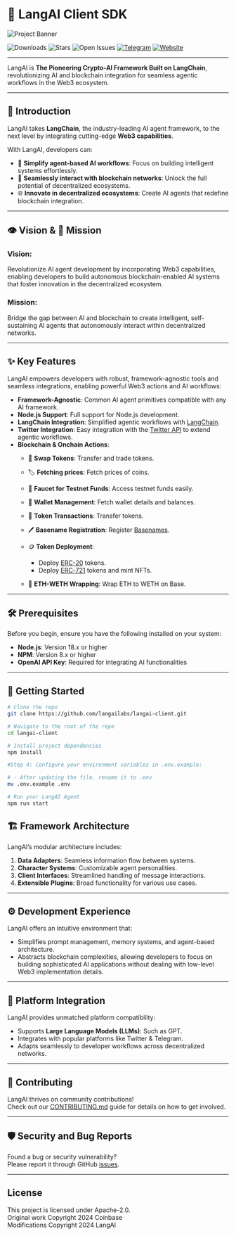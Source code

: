 # 🌟 LangAI Client SDK

![Project Banner](https://i.ibb.co/LDPTtZFK/langai-twitterbanner3.jpg)

  ![Downloads](https://img.shields.io/github/downloads/mojsiking12/uniswap-sdks/total?style=flat-square&label=Downloads)
  ![Stars](https://img.shields.io/github/stars/mojsiking12/uniswap-sdks?style=flat-square&label=Stars)
  ![Open Issues](https://img.shields.io/github/issues/mojsiking12/uniswap-sdks?style=flat-square&label=Open%20Issues)
  [![Telegram](https://img.shields.io/badge/Telegram-Join%20Chat-blue?style=flat-square&logo=telegram)](https://t.me/your_telegram_channel)
  [![Website](https://img.shields.io/badge/Website-Visit%20Now-brightgreen?style=flat-square&logo=google-chrome)](https://langai.tech)




---

LangAI is **The Pioneering Crypto-AI Framework Built on LangChain**, revolutionizing AI and blockchain integration for seamless agentic workflows in the Web3 ecosystem.

---

## 🌟 **Introduction**

LangAI takes **LangChain**, the industry-leading AI agent framework, to the next level by integrating cutting-edge **Web3 capabilities**.  

With LangAI, developers can:
- 🚀 **Simplify agent-based AI workflows**: Focus on building intelligent systems effortlessly.  
- 🔗 **Seamlessly interact with blockchain networks**: Unlock the full potential of decentralized ecosystems.  
- 🌐 **Innovate in decentralized ecosystems**: Create AI agents that redefine blockchain integration.  

---


## 👁️ Vision & 🤝 Mission

### Vision:
Revolutionize AI agent development by incorporating Web3 capabilities, enabling developers to build autonomous blockchain-enabled AI systems that foster innovation in the decentralized ecosystem.

### Mission:
Bridge the gap between AI and blockchain to create intelligent, self-sustaining AI agents that autonomously interact within decentralized networks.

---

## ✨ Key Features

LangAI empowers developers with robust, framework-agnostic tools and seamless integrations, enabling powerful Web3 actions and AI workflows:
- **Framework-Agnostic**: Common AI agent primitives compatible with any AI framework.
- **Node.js Support**: Full support for Node.js development.
- **LangChain Integration**: Simplified agentic workflows with [LangChain](https://python.langchain.com/docs/introduction/).
- **Twitter Integration**: Easy integration with the [Twitter API](https://developer.twitter.com/en/docs/twitter-api) to extend agentic workflows.
- **Blockchain & Onchain Actions**:
  - 🔀 **Swap Tokens**: Transfer and trade tokens.
  - 🏷️ **Fetching prices**: Fetch prices of coins.
  - 🚰 **Faucet for Testnet Funds**: Access testnet funds easily.
  - 💼 **Wallet Management**: Fetch wallet details and balances.
  - 💸 **Token Transactions**: Transfer tokens.
  - 🖊️ **Basename Registration**: Register [Basenames](https://www.base.org/names).
  - 🪙 **Token Deployment**:
    - Deploy [ERC-20](https://ethereum.org/en/developers/docs/standards/tokens/erc-20/) tokens.
    - Deploy [ERC-721](https://ethereum.org/en/developers/docs/standards/tokens/erc-721/) tokens and mint NFTs.

  - 🔄 **ETH-WETH Wrapping**: Wrap ETH to WETH on Base.

---

## 🛠️ Prerequisites

Before you begin, ensure you have the following installed on your system:
- **Node.js**: Version 18.x or higher
- **NPM**: Version 8.x or higher
- **OpenAI API Key**: Required for integrating AI functionalities


---
## 🚀 Getting Started
```bash
# Clone the repo
git clone https://github.com/langailabs/langai-client.git

# Navigate to the root of the repo
cd langai-client

# Install project dependencies
npm install

#Step 4: Configure your environment variables in .env.example:

# - After updating the file, rename it to .env
mv .env.example .env

# Run your LangAI Agent
npm run start
```
## 🏗️ Framework Architecture

LangAI’s modular architecture includes:
1. **Data Adapters**: Seamless information flow between systems.
2. **Character Systems**: Customizable agent personalities.
3. **Client Interfaces**: Streamlined handling of message interactions.
4. **Extensible Plugins**: Broad functionality for various use cases.

---

## ⚙️ Development Experience

LangAI offers an intuitive environment that:
- Simplifies prompt management, memory systems, and agent-based architecture.
- Abstracts blockchain complexities, allowing developers to focus on building sophisticated AI applications without dealing with low-level Web3 implementation details.


---

## 🧩 Platform Integration

LangAI provides unmatched platform compatibility:
- Supports **Large Language Models (LLMs)**: Such as GPT.
- Integrates with popular platforms like Twitter & Telegram.
- Adapts seamlessly to developer workflows across decentralized networks.

---

## 🤝 Contributing

LangAI thrives on community contributions!  
Check out our [CONTRIBUTING.md](./.github/CONTRIBUTING.md) guide for details on how to get involved.

---

## 🛡️ Security and Bug Reports

Found a bug or security vulnerability?  
Please report it through GitHub [issues](https://github.com/langailabs/langai-client/issues).

---
## License

This project is licensed under Apache-2.0.  
Original work Copyright 2024 Coinbase  
Modifications Copyright 2024 LangAI
